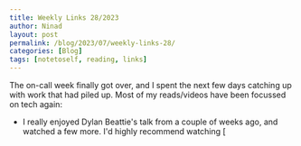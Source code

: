 ```yaml
---
title: Weekly Links 28/2023
author: Ninad
layout: post
permalink: /blog/2023/07/weekly-links-28/
categories: [Blog]
tags: [notetoself, reading, links] 
---
```


The on-call week finally got over, and I spent the next few days catching up with work that had piled up. Most of my reads/videos have been focussed on tech again:

* I really enjoyed Dylan Beattie's talk from a couple of weeks ago, and watched a few more. I'd highly recommend watching [